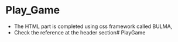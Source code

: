 # Play_Game
- The HTML part is completed using css framework called BULMA, 
- Check the reference at the header section# PlayGame
